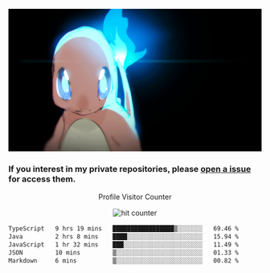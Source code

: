 [gif]: https://raw.githubusercontent.com/uysalserkan/uysalserkan/master/charmander-2.gif

![gif]

### If you interest in my private repositories, please [open a issue](https://github.com/uysalserkan/uysalserkan/issues) for access them.


<div align="center">
<p>Profile Visitor Counter</p>
<img src="https://profile-counter.glitch.me/uysalserkan/count.svg" alt="hit counter" align="center">
</div>

<!--START_SECTION:waka-->
```text
TypeScript   9 hrs 19 mins   █████████████████▒░░░░░░░   69.46 % 
Java         2 hrs 8 mins    ████░░░░░░░░░░░░░░░░░░░░░   15.94 % 
JavaScript   1 hr 32 mins    ███░░░░░░░░░░░░░░░░░░░░░░   11.49 % 
JSON         10 mins         ▒░░░░░░░░░░░░░░░░░░░░░░░░   01.33 % 
Markdown     6 mins          ▒░░░░░░░░░░░░░░░░░░░░░░░░   00.82 % 
```
<!--END_SECTION:waka-->
